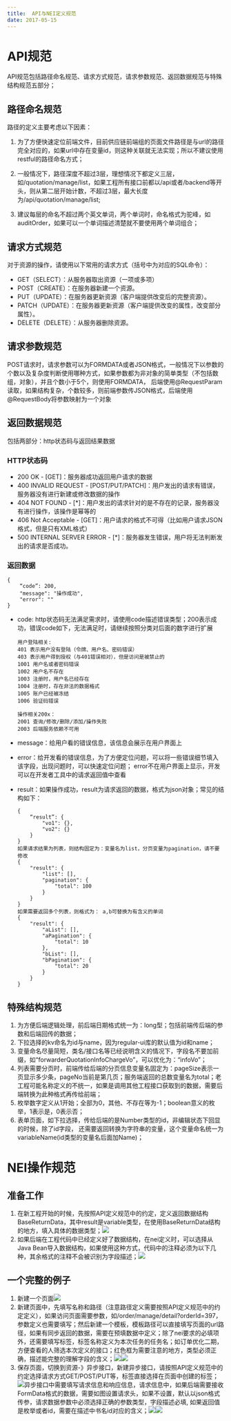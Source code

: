 ```yaml
---
title:  API与NEI定义规范
date: 2017-05-15
---
```


# API规范

API规范包括路径命名规范、请求方式规范，请求参数规范、返回数据规范与特殊结构规范五部分；

<!-- more -->

## 路径命名规范

路径的定义主要考虑以下因素：

1. 为了方便快速定位前端文件，目前供应链前端组的页面文件路径是与url的路径完全对应的，如果url中存在变量id，则这种关联就无法实现；所以不建议使用restful的路径命名方式；

2. 一般情况下，路径深度不超过3层，理想情况下都定义三层，如/quotation/manage/list，如果工程所有接口前都以/api或者/backend等开头，则从第二层开始计数，不超过3层，最大长度为/api/quotation/manage/list;

3. 建议每层的命名不超过两个英文单词，两个单词时，命名格式为驼峰，如auditOrder，如果可以一个单词描述清楚就不要使用两个单词组合；

## 请求方式规范

对于资源的操作，请使用以下常用的请求方式（括号中为对应的SQL命令）：

* GET（SELECT）：从服务器取出资源（一项或多项）
* POST（CREATE）：在服务器新建一个资源。
* PUT（UPDATE）：在服务器更新资源（客户端提供改变后的完整资源）。
* PATCH（UPDATE）：在服务器更新资源（客户端提供改变的属性，改变部分属性）。
* DELETE（DELETE）：从服务器删除资源。

## 请求参数规范

POST请求时，请求参数可以为FORMDATA或者JSON格式，一般情况下以参数的个数以及复杂度判断使用哪种方式，如果参数都为非对象的简单类型（不包括数组，对象），并且个数小于5个，则使用FORMDATA， 后端使用@RequestParam读取，如果结构复杂，个数较多，则前端参数传JSON格式，后端使用@RequestBody将参数映射为一个对象

## 返回数据规范

包括两部分：http状态码与返回结果数据

### HTTP状态码

* 200 OK - \[GET\]：服务器成功返回用户请求的数据
* 400 INVALID REQUEST - \[POST/PUT/PATCH\]：用户发出的请求有错误，服务器没有进行新建或修改数据的操作
* 404 NOT FOUND - \[\*\]：用户发出的请求针对的是不存在的记录，服务器没有进行操作，该操作是幂等的
* 406 Not Acceptable - \[GET\]：用户请求的格式不可得（比如用户请求JSON格式，但是只有XML格式）
* 500 INTERNAL SERVER ERROR - \[\*\]：服务器发生错误，用户将无法判断发出的请求是否成功。

### 返回数据

```
{
    “code”: 200,
    "message": "操作成功",
    "error": ""
}
```

* code: http状态码无法满足需求时，请使用code描述错误类型；200表示成功，错误code如下，无法满足时，请继续按照分类对后面的数字进行扩展

  ```
  用户登陆相关:
  401 表示用户没有登陆（令牌、用户名、密码错误）
  403 表示用户得到授权（与401错误相对），但是访问是被禁止的
  1001 用户名或者密码错误
  1002 用户名不存在
  1003 注册时，用户名已经存在
  1004 注册时，存在非法的数据格式
  1005 账户已经被冻结
  1006 验证码错误

  操作相关200x：
  2001 查询/修改/删除/添加/操作失败
  2003 后端服务依赖不可用
  ```

* message：给用户看的错误信息，该信息会展示在用户界面上

* error：给开发看的错误信息，为了方便定位问题，可以将一些错误细节填入该字段，出现问题时，可以快速定位问题； error不在用户界面上显示，开发可以在开发者工具中的请求返回值中查看

* result：如果操作成功，result为请求返回的数据，格式为json对象；常见的结构如下：

  ```
  {
      “result”: {
          "vo1": {},
          "vo2": {}
      }
  }
  如果请求结果为列表，则结构固定为：变量名为list，分页变量为pagination，请不要修改
  {
      "result": {
          "list": [],
          "pagination": {
              "total": 100
          }
      }
  }
  如果需要返回多个列表，则格式为： a,b可替换为有含义的单词
  {
      "result": {
          "aList": [],
          "aPagination": {
              "total": 10
          },
          "bList": [],
          "bPagination": {
              "total": 20
          }
      }
  }
  ```

## 特殊结构规范

1. 为方便后端逻辑处理，前后端日期格式统一为：long型；包括前端传后端的参数和后端回传的数据；
2. 下拉选择的kv命名为id与name，因为regular-ui库的默认值为id和name；
3. 变量命名尽量简短，类名/接口名等已经说明含义的情况下，字段名不要加前缀，如“forwarderQuotationInfoChargeVo”，可以优化为：“infoVo”；
4. 列表需要分页时，前端传给后端的分页信息变量名固定为：pageSize表示一页显示多少条，pageNo当前是第几页；服务端返回的总数变量名为total；老工程可能名称定义的不统一，如果是调用其他工程接口获取到的数据，需要后端转换为此种格式再传给前端；
5. 枚举数字定义从1开始；全部为0，其他、不存在等为-1；boolean意义的枚举，1表示是，0表示否；
6. 表单页面，如下拉选择，传给后端的是Number类型的id，非编辑状态下回显的时候，除了id字段， 还需要返回转换为字符串的变量，这个变量命名统一为variableName\(id类型的变量名后面加Name\)；

# NEI操作规范

## 准备工作

1. 在新工程开始的时候，先按照API定义规范中的约定，定义返回数据结构BaseReturnData，其中result是variable类型，在使用BaseReturnData结构的地方，填入具体的数据类型；![](https://cloud.githubusercontent.com/assets/1837929/26062071/62be71f2-39bc-11e7-9e57-15116543d44a.jpg)
2. 如果后端在工程代码中已经定义好了数据结构，在nei定义时，可以选择从Java Bean导入数据结构，如果使用这种方式，代码中的注释必须为以下几种，其余格式的注释不会被识别为字段描述；![](https://cloud.githubusercontent.com/assets/1837929/26062095/74fa705a-39bc-11e7-8ace-0afb4f500e86.jpg)

## 一个完整的例子

1. 新建一个页面![](https://cloud.githubusercontent.com/assets/1837929/26062138/8ea0ae84-39bc-11e7-98ca-84e82c8a7f3d.jpg)
2. 新建页面中，先填写名称和路径（注意路径定义需要按照API定义规范中的约定定义），如果访问页面需要参数，如/order/manage/detail?orderId=397，参数定义也需要填写；然后新建一个模板，模板路径可以直接填写页面的url路径，如果有同步返回的数据，需要在预填数据中定义；除了nei要求的必填项外，还需要填写标签，标签名称定义为本次任务的任务名；如订单优化二期，方便查看的人筛选本次定义的接口；红色框为需要注意的地方，类型必须正确，描述能完整的理解字段的含义；![](https://cloud.githubusercontent.com/assets/1837929/26062151/981f7288-39bc-11e7-95a4-4ad9a49d5ddf.jpg)![](https://cloud.githubusercontent.com/assets/1837929/26062227/d264f9ae-39bc-11e7-8518-fe1fac304ab9.jpg)
3. 保存页面，切换到资源-》异步接口，新建异步接口，请按照API定义规范中的约定选择请求方式GET/POST/PUT等，标签直接选择在页面中创建的标签；![](https://cloud.githubusercontent.com/assets/1837929/26062204/c04418cc-39bc-11e7-9df6-076af31cde3d.jpg)异步接口中需要填写请求信息和响应信息，请求信息中，如果后端需要接收FormData格式的数据，需要如图设置请求头，如果不设置，默认以json格式传参，请求数据参数中必须选择正确的参数类型，字段描述必填, 如果返回值是枚举或者id，需要在描述中书名id对应的含义；![](https://cloud.githubusercontent.com/assets/1837929/26062352/2a870a1e-39bd-11e7-8370-07b0e26e5e32.jpg)![](https://cloud.githubusercontent.com/assets/1837929/26062388/3df671f2-39bd-11e7-844a-3fe773b73372.jpg)



